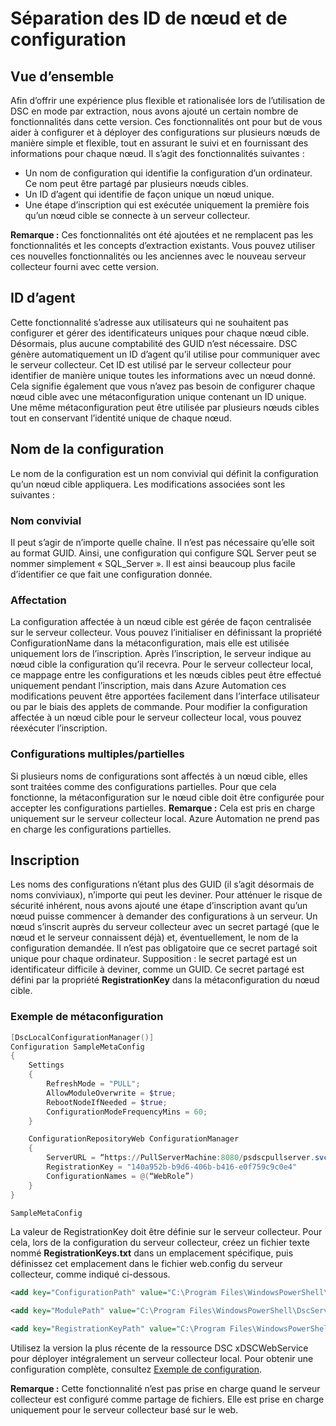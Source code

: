 # Séparation des ID de nœud et de configuration

## Vue d’ensemble

Afin d’offrir une expérience plus flexible et rationalisée lors de l’utilisation de DSC en mode par extraction, nous avons ajouté un certain nombre de fonctionnalités dans cette version. Ces fonctionnalités ont pour but de vous aider à configurer et à déployer des configurations sur plusieurs nœuds de manière simple et flexible, tout en assurant le suivi et en fournissant des informations pour chaque nœud. Il s’agit des fonctionnalités suivantes :

* Un nom de configuration qui identifie la configuration d’un ordinateur. Ce nom peut être partagé par plusieurs nœuds cibles. 
* Un ID d’agent qui identifie de façon unique un nœud unique.
* Une étape d’inscription qui est exécutée uniquement la première fois qu’un nœud cible se connecte à un serveur collecteur.

**Remarque :** Ces fonctionnalités ont été ajoutées et ne remplacent pas les fonctionnalités et les concepts d’extraction existants. Vous pouvez utiliser ces nouvelles fonctionnalités ou les anciennes avec le nouveau serveur collecteur fourni avec cette version.

## ID d’agent

Cette fonctionnalité s’adresse aux utilisateurs qui ne souhaitent pas configurer et gérer des identificateurs uniques pour chaque nœud cible. Désormais, plus aucune comptabilité des GUID n’est nécessaire. DSC génère automatiquement un ID d’agent qu’il utilise pour communiquer avec le serveur collecteur. Cet ID est utilisé par le serveur collecteur pour identifier de manière unique toutes les informations avec un nœud donné. Cela signifie également que vous n’avez pas besoin de configurer chaque nœud cible avec une métaconfiguration unique contenant un ID unique. Une même métaconfiguration peut être utilisée par plusieurs nœuds cibles tout en conservant l’identité unique de chaque nœud. 

## Nom de la configuration

Le nom de la configuration est un nom convivial qui définit la configuration qu’un nœud cible appliquera. Les modifications associées sont les suivantes :  

### Nom convivial

Il peut s’agir de n’importe quelle chaîne. Il n’est pas nécessaire qu’elle soit au format GUID. Ainsi, une configuration qui configure SQL Server peut se nommer simplement « SQL_Server ». Il est ainsi beaucoup plus facile d’identifier ce que fait une configuration donnée.

### Affectation

La configuration affectée à un nœud cible est gérée de façon centralisée sur le serveur collecteur. Vous pouvez l’initialiser en définissant la propriété ConfigurationName dans la métaconfiguration, mais elle est utilisée uniquement lors de l’inscription. Après l’inscription, le serveur indique au nœud cible la configuration qu’il recevra. Pour le serveur collecteur local, ce mappage entre les configurations et les nœuds cibles peut être effectué uniquement pendant l’inscription, mais dans Azure Automation ces modifications peuvent être apportées facilement dans l’interface utilisateur ou par le biais des applets de commande. Pour modifier la configuration affectée à un nœud cible pour le serveur collecteur local, vous pouvez réexécuter l’inscription.

### Configurations multiples/partielles

Si plusieurs noms de configurations sont affectés à un nœud cible, elles sont traitées comme des configurations partielles. Pour que cela fonctionne, la métaconfiguration sur le nœud cible doit être configurée pour accepter les configurations partielles. **Remarque :** Cela est pris en charge uniquement sur le serveur collecteur local. Azure Automation ne prend pas en charge les configurations partielles.

## Inscription

Les noms des configurations n’étant plus des GUID (il s’agit désormais de noms conviviaux), n’importe qui peut les deviner. Pour atténuer le risque de sécurité inhérent, nous avons ajouté une étape d’inscription avant qu’un nœud puisse commencer à demander des configurations à un serveur. Un nœud s’inscrit auprès du serveur collecteur avec un secret partagé (que le nœud et le serveur connaissent déjà) et, éventuellement, le nom de la configuration demandée. Il n’est pas obligatoire que ce secret partagé soit unique pour chaque ordinateur. Supposition : le secret partagé est un identificateur difficile à deviner, comme un GUID. Ce secret partagé est défini par la propriété **RegistrationKey** dans la métaconfiguration du nœud cible.

### Exemple de métaconfiguration

```powershell
[DscLocalConfigurationManager()]
Configuration SampleMetaConfig
{
    Settings
    {
        RefreshMode = "PULL";
        AllowModuleOverwrite = $true;
        RebootNodeIfNeeded = $true;
        ConfigurationModeFrequencyMins = 60;
    }

    ConfigurationRepositoryWeb ConfigurationManager
    {
        ServerURL = “https://PullServerMachine:8080/psdscpullserver.svc”
        RegistrationKey = "140a952b-b9d6-406b-b416-e0f759c9c0e4"
        ConfigurationNames = @(“WebRole”)
    }
}

SampleMetaConfig
```

La valeur de RegistrationKey doit être définie sur le serveur collecteur. Pour cela, lors de la configuration du serveur collecteur, créez un fichier texte nommé **RegistrationKeys.txt** dans un emplacement spécifique, puis définissez cet emplacement dans le fichier web.config du serveur collecteur, comme indiqué ci-dessous.  

```XML
<add key="ConfigurationPath" value="C:\Program Files\WindowsPowerShell\DscService\Configuration">

<add key="ModulePath" value="C:\Program Files\WindowsPowerShell\DscService\Modules">

<add key="RegistrationKeyPath" value="C:\Program Files\WindowsPowerShell\DscService">
```

Utilisez la version la plus récente de la ressource DSC xDSCWebService pour déployer intégralement un serveur collecteur local. Pour obtenir une configuration complète, consultez [Exemple de configuration](https://github.com/grayzu/PSSummitEU2015/blob/master/PullServer/02%20-%20PullServer%20Config.ps1).

**Remarque :** Cette fonctionnalité n’est pas prise en charge quand le serveur collecteur est configuré comme partage de fichiers. Elle est prise en charge uniquement pour le serveur collecteur basé sur le web.<!--HONumber=Mar16_HO2-->
